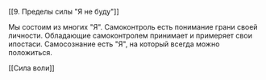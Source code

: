 [[9. Пределы силы "Я не буду"]]

Мы состоим из многих "Я". 
Самоконтроль есть понимание грани своей личности.
Обладающие самоконтролем принимает и примеряет свои ипостаси.
Самосознание есть "Я", на который всегда можно положиться.

[[Cила воли]]
